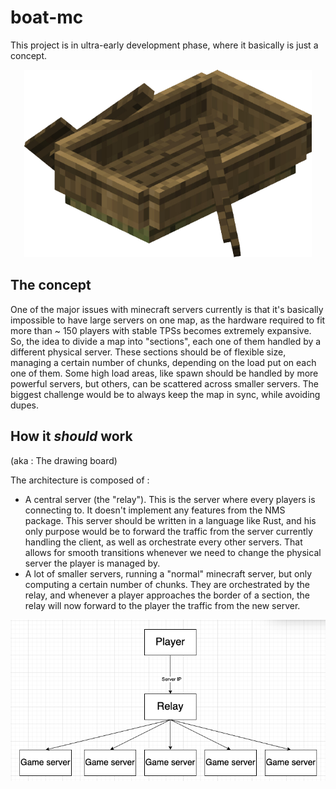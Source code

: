 # boat-mc

This project is in ultra-early development phase, where it basically is just a concept.

<p align="center">
  <img width="460" height="300" src="https://github.com/leElvyn/boat-mc/blob/main/images/logo.png">
</p>

## The concept 

One of the major issues with minecraft servers currently is that it's basically impossible to have large servers on one map, as the hardware required to fit more than ~ 150 players with stable TPSs becomes extremely expansive.
So, the idea to divide a map into "sections", each one of them handled by a different physical server.
These sections should be of flexible size, managing a certain number of chunks, depending on the load put on each one of them.
Some high load areas, like spawn should be handled by more powerful servers, but others, can be scattered across smaller servers.
The biggest challenge would be to always keep the map in sync, while avoiding dupes.

## How it *should* work 
(aka : The drawing board)

The architecture is composed of : 

- A central server (the "relay"). This is the server where every players is connecting to. It doesn't implement any features from the NMS package. This server should be written in a language like Rust, and his only purpose would be to forward the traffic from the server currently handling the client, as well as orchestrate every other servers. That allows for smooth transitions whenever we need to change the physical server the player is managed by.
- A lot of smaller servers, running a "normal" minecraft server, but only computing a certain number of chunks. They are orchestrated by the relay, and whenever a player approaches the border of a section, the relay will now forward to the player the traffic from the new server.

![illustration flowchart](https://github.com/leElvyn/boat-mc/blob/main/images/chart-v1.png)
